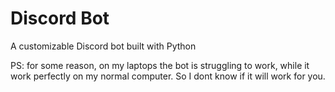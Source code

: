 # Discord Bot

A customizable Discord bot built with Python

PS: for some reason, on my laptops the bot is struggling to work, while it work perfectly on my normal computer. So I dont know if it will work for you.